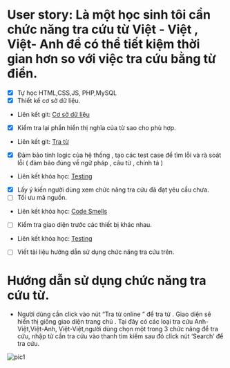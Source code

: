 # User story: Là một học sinh tôi cần chức năng tra cứu từ Việt - Việt , Việt- Anh để có thể tiết kiệm thời gian hơn so với việc tra cứu bằng từ điển.
- [x] Tự học HTML,CSS,JS, PHP,MySQL
- [x] Thiết kế cơ sở dữ liệu.
* Liên kết git: [Cơ sở dữ liệu](https://github.com/ThaoIE3/INT2208-7-2019/commit/2b5043f4d092920e003d59a32382a3596d483082)
- [x] Kiểm tra lại phần hiển thị nghĩa của từ sao cho phù hợp.
* Liên kết git: [Tra từ](https://github.com/ThaoIE3/INT2208-7-2019/commit/2b3921a939e992453f64bba9b79a9dbdba930fb0)
- [x] Đảm bảo tính logic của hệ thống , tạo các test case để tìm lỗi và rà soát lỗi (  đảm bảo đúng về ngữ pháp , câu từ , chính tả )
* Liên kết khóa học: [Testing](https://docs.google.com/document/d/1a4i_31R8WBUAnF91syr1FwBpKoAiTY6rEJt1xWjb74M/edit#heading=h.rxddpdxv9qym)
- [x] Lấy ý kiến người dùng xem chức năng tra cứu  đã đạt yêu cầu chưa.
- [ ] Tối ưu mã nguồn.
* Liên kết khóa học: 
[Code Smells](https://docs.google.com/document/d/1a4i_31R8WBUAnF91syr1FwBpKoAiTY6rEJt1xWjb74M/edit#heading=h.x5jzfha6cshw)
- [ ] Kiểm tra giao diện trước các thiết bị khác nhau.
* Liên kết khóa học: [Testing](https://docs.google.com/document/d/1a4i_31R8WBUAnF91syr1FwBpKoAiTY6rEJt1xWjb74M/edit#heading=h.rxddpdxv9qym)
- [ ] Viết tài liệu hướng dẫn sử dụng chức năng tra cứu trên. 

# Hướng dẫn sử dụng chức năng tra cứu từ.

* Người dùng cần click vào nút “Tra từ online ” để  tra từ . Giao diện sẽ hiển thị
giống giao diện trang chủ . Tại đây có các  loại tra cứu Anh-Việt,Việt-Anh,
Việt-Việt,người dùng chọn một trong 3 chức năng để tra cứu, nhập từ cần tra 
cứu vào thanh tìm kiếm sau đó click nút ‘Search’ để tra cứu.

![pic1](https://i.imgur.com/YINifjO.png)
